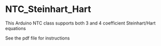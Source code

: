 # NTC_Steinhart_Hart
This Arduino NTC class supports both 3 and 4 coefficient Steinhart/Hart equations  
  
See the pdf file for instructions
